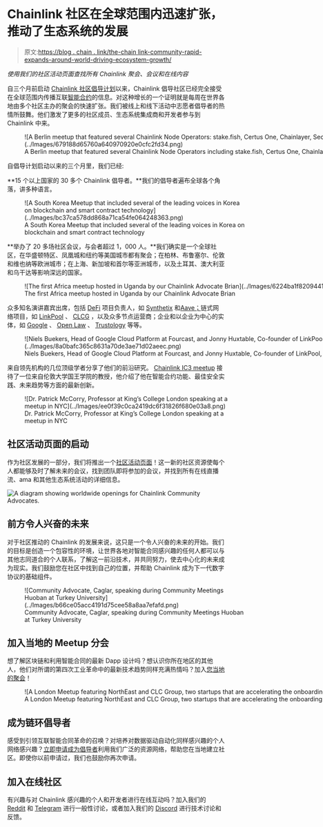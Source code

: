 # Chainlink 社区在全球范围内迅速扩张，推动了生态系统的发展

> 原文:[https://blog . chain . link/the-chain link-community-rapid-expands-around-world-driving-ecosystem-growth/](https://blog.chain.link/the-chainlink-community-rapidly-expands-around-the-world-driving-ecosystem-growth/)

*使用我们的社区活动页面查找所有 Chainlink 聚会、会议和在线内容*

自三个月前启动 [Chainlink 社区倡导计划](https://chain.link/community/advocates)以来，Chainlink 倡导社区已经完全接受在全球范围内传播互联[智能合约](https://chain.link/education/smart-contracts)的信息。对这种增长的一个证明就是每周在世界各地由多个社区主办的聚会的快速扩张。我们被线上和线下活动中志愿者倡导者的热情所鼓舞。他们激发了更多的社区成员、生态系统集成商和开发者参与到 Chainlink 中来。

<figure id="attachment_491" aria-describedby="caption-attachment-491" style="width: 1280px" class="wp-caption aligncenter">![A Berlin meetup that featured several Chainlink Node Operators: stake.fish, Certus One, Chainlayer, Secure Data Links, and Honeycomb.market](../Images/679188d65760a640970920e0cfc2fd34.png)

<figcaption id="caption-attachment-491" class="wp-caption-text">A Berlin meetup that featured several Chainlink Node Operators including stake.fish, Certus One, Chainlayer, and Secure Data Links.</figcaption>

</figure>

自倡导计划启动以来的三个月里，我们已经:

**15 个以上国家的 30 多个 Chainlink 倡导者。**我们的倡导者遍布全球各个角落，讲多种语言。

<figure id="attachment_492" aria-describedby="caption-attachment-492" style="width: 512px" class="wp-caption aligncenter">![A South Korea Meetup that included several of the leading voices in Korea on blockchain and smart contract technology](../Images/bc37ca578dd868a71ca54fe064248363.png)

<figcaption id="caption-attachment-492" class="wp-caption-text">A South Korea Meetup that included several of the leading voices in Korea on blockchain and smart contract technology</figcaption>

</figure>

**举办了 20 多场社区会议，与会者超过 1，000 人。**我们确实是一个全球社区，在华盛顿特区、凤凰城和纽约等美国城市都有聚会；在柏林、布鲁塞尔、伦敦和维也纳等欧洲城市；在上海、新加坡和首尔等亚洲城市，以及土耳其、澳大利亚和乌干达等影响深远的国家。

<figure id="attachment_494" aria-describedby="caption-attachment-494" style="width: 1032px" class="wp-caption aligncenter">![The first Africa meetup hosted in Uganda by our Chainlink Advocate Brian](../Images/6224ba1f8209441689e0de4a0fca40d6.png)

<figcaption id="caption-attachment-494" class="wp-caption-text">The first Africa meetup hosted in Uganda by our Chainlink Advocate Brian</figcaption>

</figure>

众多知名演讲嘉宾出席，包括 [DeFi](https://chain.link/solutions/defi) 项目负责人，如 [Synthetix](https://www.youtube.com/watch?v=YWR3qENDebg) 和[Aave；](https://www.youtube.com/watch?v=BHzzaDdcmWM)链式网络项目，如 [LinkPool](https://twitter.com/Smart_Contract/status/1206729697897394176?s=20) 、 [CLCG](https://www.youtube.com/watch?v=fQvJZdxMsvI&t=517s) ，以及众多节点运营商；企业和以企业为中心的实体，如 [Google](https://www.pscp.tv/w/1YqxodQqArMKv) 、 [Open Law](https://www.youtube.com/watch?v=Uqe5TShKYYk&t=3s) 、 [Trustology](https://twitter.com/Chainlink_EMEA/status/1220390826783715333?s=20) 等等。

<figure id="attachment_495" aria-describedby="caption-attachment-495" style="width: 1600px" class="wp-caption aligncenter">![Niels Buekers, Head of Google Cloud Platform at Fourcast, and Jonny Huxtable, Co-founder of LinkPool, talk at a community meetup in Brussels about bringing Google’s BigQuery data on-chain using Chainlink](../Images/8a0bafc365c8631a70de3ae71d02aeec.png)

<figcaption id="caption-attachment-495" class="wp-caption-text">Niels Buekers, Head of Google Cloud Platform at Fourcast, and Jonny Huxtable, Co-founder of LinkPool, talk at a community meetup in Brussels about bringing Google’s BigQuery data on-chain using Chainlink</figcaption>

</figure>

来自领先机构的几位顶级学者分享了他们的前沿研究。 [Chainlink IC3 meetup](https://www.youtube.com/watch?v=DfgYfVZWREo) 接待了一位来自伦敦大学国王学院的教授，他介绍了他在智能合约功能、最佳安全实践、未来趋势等方面的最新创新。

<figure id="attachment_496" aria-describedby="caption-attachment-496" style="width: 512px" class="wp-caption aligncenter">![Dr. Patrick McCorry, Professor at King’s College London speaking at a meetup in NYC](../Images/ee0f39c0ca2419dc6f31826f680e03a8.png)

<figcaption id="caption-attachment-496" class="wp-caption-text">Dr. Patrick McCorry, Professor at King’s College London speaking at a meetup in NYC</figcaption>

</figure>

## 社区活动页面的启动

作为社区发展的一部分，我们将推出一个[社区活动页面](https://events.chain.link/)！这一新的社区资源使每个人都能够及时了解未来的会议，找到团队即将参加的会议，并找到所有在线直播流、ama 和其他生态系统活动的详细信息。

![A diagram showing worldwide openings for Chainlink Community Advocates. ](../Images/ca145eb98c48297dfdbdd453698d691f.png)

## 前方令人兴奋的未来

对于社区推动的 Chainlink 的发展来说，这只是一个令人兴奋的未来的开始。我们的目标是创造一个包容性的环境，让世界各地对智能合同感兴趣的任何人都可以与其他志同道合的个人联系，了解这一前沿技术，并共同努力，使去中心化的未来成为现实。我们鼓励您在社区中找到自己的位置，并帮助 Chainlink 成为下一代数字协议的基础组件。

<figure id="attachment_498" aria-describedby="caption-attachment-498" style="width: 512px" class="wp-caption aligncenter">![Community Advocate, Caglar, speaking during Community Meetings Huoban at Turkey University](../Images/b66ce05acc4191d75cee58a8aa7efafd.png)

<figcaption id="caption-attachment-498" class="wp-caption-text">Community Advocate, Caglar, speaking during Community Meetings Huoban at Turkey University</figcaption>

</figure>

## 加入当地的 Meetup 分会

想了解区块链和利用智能合同的最新 Dapp 设计吗？想认识你所在地区的其他人，他们对所谓的第四次工业革命中的最新技术趋势同样充满热情吗？加入[您当地的聚会](https://events.chain.link/)！

<figure id="attachment_499" aria-describedby="caption-attachment-499" style="width: 1599px" class="wp-caption aligncenter">![A London Meetup featuring NorthEast and CLC Group, two startups that are accelerating the onboarding of Chainlink users through the development of ecosystem resources](../Images/96803537bd44d148c2f1681a5f463899.png)

<figcaption id="caption-attachment-499" class="wp-caption-text">A London Meetup featuring NorthEast and CLC Group, two startups that are accelerating the onboarding of Chainlink users through the development of ecosystem resources</figcaption>

</figure>

## 成为链环倡导者

感受到引领互联智能合同革命的召唤？对培养对数据驱动自动化同样感兴趣的个人网络感兴趣？[立即申请成为倡导者](https://chainlinkcommunity.typeform.com/to/CEqjo5)利用我们广泛的资源网络，帮助您在当地建立社区。即使你以前申请过，我们也鼓励你再次申请。

## 加入在线社区

有兴趣与对 Chainlink 感兴趣的个人和开发者进行在线互动吗？加入我们的 [Reddit](https://www.reddit.com/r/Chainlink/) 和 [Telegram](https://t.me/chainlinkofficial) 进行一般性讨论，或者加入我们的 [Discord](https://discordapp.com/invite/aSK4zew) 进行技术讨论和反馈。
